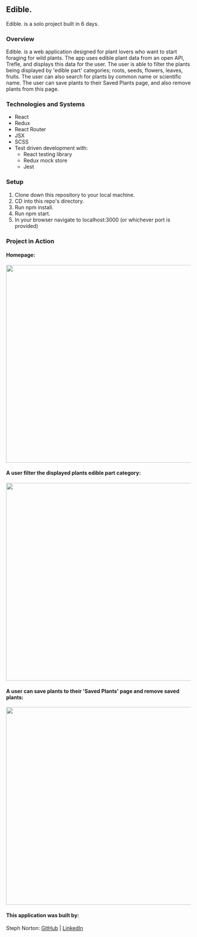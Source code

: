 ## Edible.

Edible. is a solo project built in 6 days. 

### Overview
Edible. is a web application designed for plant lovers who want to start foraging for wild plants. The app uses edible plant data from an open API, Trefle, and displays this data for the user. The user is able to filter the plants being displayed by 'edible part' categories; roots, seeds, flowers, leaves, fruits. The user can also search for plants by common name or scientific name.
The user can save plants to their Saved Plants page, and also remove plants from this page. 

### Technologies and Systems
- React 
- Redux
- React Router
- JSX
- SCSS
- Test driven development with:
    - React testing library
    - Redux mock store
    - Jest

### Setup
1. Clone down this repository to your local machine.
2. CD into this repo's directory.
3. Run npm install.
4. Run npm start.
5. In your browser navigate to localhost:3000 (or whichever port is provided)

### Project in Action 

#### Homepage:
<img src ='readme-assets/homeview.gif' width=540> 

#### A user filter the displayed plants edible part category:
<img src ='readme-assets/filter2.gif ' width=540> 

#### A user can save plants to their 'Saved Plants' page and remove saved plants: 
<img src ='readme-assets/save-unsave.gif' width=540> 



#### This application was built by:  
Steph Norton: [GitHub](https://github.com/NakiNorton) | [LinkedIn](https://www.linkedin.com/in/stephanie-norton-12888453/) <br>